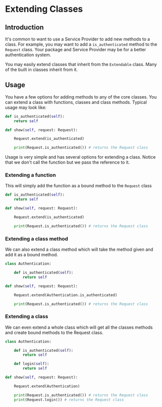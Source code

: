 # Extending Classes

## Introduction

It's common to want to use a Service Provider to add new methods to a class. For example, you may want to add a `is_authenticated` method to the `Request` class. Your package and Service Provider may be for a better authentication system.

You may easily extend classes that inherit from the `Extendable` class. Many of the built in classes inherit from it.

## Usage

You have a few options for adding methods to any of the core classes. You can extend a class with functions, classes and class methods. Typical usage may look like:

```python
def is_authenticated(self):
    return self

def show(self, request: Request):

    Request.extend(is_authenticated)

    print(Request.is_authenticated()) # returns the Request class
```

Usage is very simple and has several options for extending a class. Notice that we don't call the function but we pass the reference to it.

### Extending a function

This will simply add the function as a bound method to the `Request` class

```python
def is_authenticated(self):
    return self

def show(self, request: Request):

    Request.extend(is_authenticated)

    print(Request.is_authenticated()) # returns the Request class
```

### Extending a class method

We can also extend a class method which will take the method given and add it as a bound method.

```python
class Authentication:

    def is_authenticated(self):
        return self

def show(self, request: Request):

    Request.extend(Authentication.is_authenticated)

    print(Request.is_authenticated()) # returns the Request class
```

### Extending a class

We can even extend a whole class which will get all the classes methods and create bound methods to the Request class.

```python
class Authentication:

    def is_authenticated(self):
        return self

    def login(self):
        return self

def show(self, request: Request):

    Request.extend(Authentication)

    print(Request.is_authenticated()) # returns the Request class
    print(Request.login()) # returns the Request class
```

